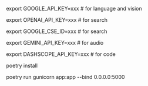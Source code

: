 export GOOGLE_API_KEY=xxx # for language and vision

export OPENAI_API_KEY=xxx # for search

export GOOGLE_CSE_ID=xxx # for search

export GEMINI_API_KEY=xxx # for audio

export DASHSCOPE_API_KEY=xxx # for code

poetry install

poetry run gunicorn app:app --bind 0.0.0.0:5000

